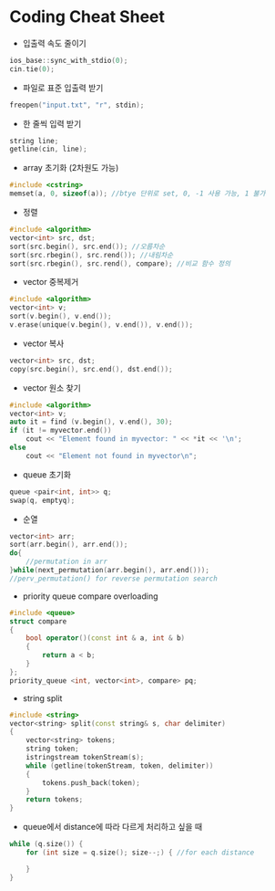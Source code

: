 # Coding Cheat Sheet

* 입출력 속도 줄이기
```C++
ios_base::sync_with_stdio(0);
cin.tie(0);
```

* 파일로 표준 입출력 받기
```C++
freopen("input.txt", "r", stdin);
```

* 한 줄씩 입력 받기
```C++
string line;
getline(cin, line);
```

* array 초기화 (2차원도 가능)
```C++
#include <cstring>
memset(a, 0, sizeof(a)); //btye 단위로 set, 0, -1 사용 가능, 1 불가
```

* 정렬
```C++
#include <algorithm>
vector<int> src, dst;
sort(src.begin(), src.end()); //오름차순
sort(src.rbegin(), src.rend()); //내림차순
sort(src.rbegin(), src.rend(), compare); //비교 함수 정의
```

* vector 중복제거
```C++
#include <algorithm>
vector<int> v;
sort(v.begin(), v.end());
v.erase(unique(v.begin(), v.end()), v.end());
```

* vector 복사
```C++
vector<int> src, dst;
copy(src.begin(), src.end(), dst.end());
```

* vector 원소 찾기
```C++
#include <algorithm>
vector<int> v;
auto it = find (v.begin(), v.end(), 30);
if (it != myvector.end())
	cout << "Element found in myvector: " << *it << '\n';
else
	cout << "Element not found in myvector\n";
```

* queue 초기화
```C++
queue <pair<int, int>> q;
swap(q, emptyq);
```

* 순열
```C++
vector<int> arr;
sort(arr.begin(), arr.end());
do{
	//permutation in arr
}while(next_permutation(arr.begin(), arr.end()));
//perv_permutation() for reverse permutation search
```

* priority queue compare overloading
```C++
#include <queue>
struct compare
{
    bool operator()(const int & a, int & b)
    {
        return a < b;
    }
};
priority_queue <int, vector<int>, compare> pq;
```

* string split
```C++
#include <string>
vector<string> split(const string& s, char delimiter)
{
	vector<string> tokens;
	string token;
	istringstream tokenStream(s);
	while (getline(tokenStream, token, delimiter))
	{
		tokens.push_back(token);
	}
	return tokens;
}
```
* queue에서 distance에 따라 다르게 처리하고 싶을 때
```C++
while (q.size()) {
	for (int size = q.size(); size--;) { //for each distance

	}
}
```
